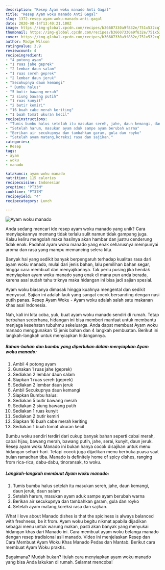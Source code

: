 ```yaml
---
description: "Resep Ayam woku manado Anti Gagal"
title: "Resep Ayam woku manado Anti Gagal"
slug: 1372-resep-ayam-woku-manado-anti-gagal
date: 2020-08-14T13:40:21.100Z
image: https://img-global.cpcdn.com/recipes/b36607330a9f832e/751x532cq70/ayam-woku-manado-foto-resep-utama.jpg
thumbnail: https://img-global.cpcdn.com/recipes/b36607330a9f832e/751x532cq70/ayam-woku-manado-foto-resep-utama.jpg
cover: https://img-global.cpcdn.com/recipes/b36607330a9f832e/751x532cq70/ayam-woku-manado-foto-resep-utama.jpg
author: Madge Wilson
ratingvalue: 3.9
reviewcount: 4
recipeingredient:
- "4 potong ayam"
- "1 ruas jahe geprek"
- "2 lembar daun salam"
- "1 ruas sereh geprek"
- "2 lembar daun jeruk"
- "Secukupnya daun kemangi"
- " Bumbu halus"
- "5 butir bawang merah"
- "2 siung bawang putih"
- "1 ruas kunyit"
- "2 butir kemiri"
- "16 buah cabe merah keriting"
- "1 buah tomat ukuran kecil"
recipeinstructions:
- "Tumis bumbu halus setelah itu masukan sereh, jahe, daun kemangi, daun jeruk, daun salam"
- "Setelah harum, masukan ayam aduk sampe ayam berubah warna"
- "Berikan air secukupnya dan tambahkan garam, gula dan royko"
- "Setelah ayam matang,koreksi rasa dan sajikan."
categories:
- Resep
tags:
- ayam
- woku
- manado

katakunci: ayam woku manado 
nutrition: 115 calories
recipecuisine: Indonesian
preptime: "PT33M"
cooktime: "PT37M"
recipeyield: "4"
recipecategory: Lunch

---
```



![Ayam woku manado](https://img-global.cpcdn.com/recipes/b36607330a9f832e/751x532cq70/ayam-woku-manado-foto-resep-utama.jpg)

Anda sedang mencari ide resep ayam woku manado yang unik? Cara menyiapkannya memang tidak terlalu sulit namun tidak gampang juga. Kalau keliru mengolah maka hasilnya akan hambar dan justru cenderung tidak enak. Padahal ayam woku manado yang enak seharusnya mempunyai aroma dan rasa yang mampu memancing selera kita.

Banyak hal yang sedikit banyak berpengaruh terhadap kualitas rasa dari ayam woku manado, mulai dari jenis bahan, lalu pemilihan bahan segar, hingga cara membuat dan menyajikannya. Tak perlu pusing jika hendak menyiapkan ayam woku manado yang enak di mana pun anda berada, karena asal sudah tahu triknya maka hidangan ini bisa jadi sajian spesial.

Ayam woku biasanya dimasak hingga kuahnya mengental dan sedikit menyusut. Sajian ini adalah lauk yang sangat cocok bersanding dengan nasi putih panas. Resep Ayam Woku - Ayam woku adalah salah satu makanan khas asal Indonesia.


Nah, kali ini kita coba, yuk, buat ayam woku manado sendiri di rumah. Tetap berbahan sederhana, hidangan ini bisa memberi manfaat untuk membantu menjaga kesehatan tubuhmu sekeluarga. Anda dapat membuat Ayam woku manado menggunakan 13 jenis bahan dan 4 langkah pembuatan. Berikut ini langkah-langkah untuk menyiapkan hidangannya.

<!--inarticleads1-->

##### Bahan-bahan dan bumbu yang diperlukan dalam menyiapkan Ayam woku manado:

1. Ambil 4 potong ayam
1. Gunakan 1 ruas jahe (geprek)
1. Sediakan 2 lembar daun salam
1. Siapkan 1 ruas sereh (geprek)
1. Sediakan 2 lembar daun jeruk
1. Ambil Secukupnya daun kemangi
1. Siapkan  Bumbu halus:
1. Sediakan 5 butir bawang merah
1. Sediakan 2 siung bawang putih
1. Sediakan 1 ruas kunyit
1. Sediakan 2 butir kemiri
1. Siapkan 16 buah cabe merah keriting
1. Sediakan 1 buah tomat ukuran kecil


Bumbu woku sendiri terdiri dari cukup banyak bahan seperti cabai merah, cabai hijau, bawang merah, bawang putih, jahe, serai, kunyit, daun jeruk. Resep ayam woku Manado ini bukan hanya cocok disajikan untuk menu hidangan sehari-hari. Tetapi cocok juga dijadikan menu berbuka puasa saat bulan ramadhan tiba. Manado is definitely home of spicy dishes, ranging from rica-rica, dabu-dabu, tinoransak, to woku. 

<!--inarticleads2-->

##### Langkah-langkah membuat Ayam woku manado:

1. Tumis bumbu halus setelah itu masukan sereh, jahe, daun kemangi, daun jeruk, daun salam
1. Setelah harum, masukan ayam aduk sampe ayam berubah warna
1. Berikan air secukupnya dan tambahkan garam, gula dan royko
1. Setelah ayam matang,koreksi rasa dan sajikan.


What I love about Manado dishes is that the spiciness is always balanced with freshness, be it from. Ayam woku begitu nikmat apabila dijadikan sebagai menu untuk warung makan, pasti akan banyak yang menyukai hidangan khas dari Manado ini. Cara membuat ayam woku belanga manado dengan resep tradisional asli manado. Video ini menjelaskan Resep dan Cara Membuat Ayam Woku Khas Manado Pedas dan Mantab. Berikut cara membuat Ayam Woku praktis. 

Bagaimana? Mudah bukan? Itulah cara menyiapkan ayam woku manado yang bisa Anda lakukan di rumah. Selamat mencoba!
